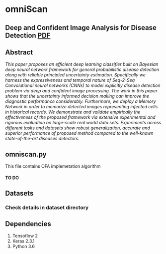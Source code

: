 # omniScan
## Deep and Confident Image Analysis for Disease Detection [PDF](https://doi.org/10.1145/3442705.3442720 "Downdoald the paper from here")

## Abstract
_This paper proposes an efficient deep learning classifier built on Bayesian deep neural network framework for general probabilistic disease detection along with reliable principled uncertainty estimation. Specifically we harness the expressiveness and temporal nature of Seq-2-Seq Convolutional neural networks (CNNs) to model explicitly disease detection problem via deep and confident image processing. The work in this paper shows that the uncertainty informed decision making can improve the diagnostic performance considerably. Furthermore, we deploy a Memory Network in order to memorize detected images representing infected cells in historical records. We demonstrate and validate empirically the effectiveness of the proposed framework via extensive experimental and rigorous evaluation on large-scale real world data sets. Experiments across different tasks and datasets show robust generalization, accurate and superior performance of proposed method compared to the well-known state-of-the-art diseases detectors._

## omniscan.py 
This file contains OFA implemetation algorithm 
#### TO DO

## Datasets
### Check details in dataset directory
## Dependencies
1. Tensoflow 2
2. Keras 2.3.1
3. Python 3.6

